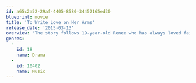```yaml
---
id: a65c2a52-29af-4405-8580-34452165ed30
blueprint: movie
title: 'To Write Love on Her Arms'
release_date: '2015-03-13'
overview: 'The story follows 19-year-old Renee who has always loved fairy tales: the idea of a princess, a hero and a happily ever after. But Renee’s life is that of a darker tale: she’s a young woman battling addiction, depression and self-injury. In a creative blend of artistic fantasy balanced with harsh reality, the movie follows Renee on her courageous journey towards recovery.'
genres:
  -
    id: 18
    name: Drama
  -
    id: 10402
    name: Music
---
```


